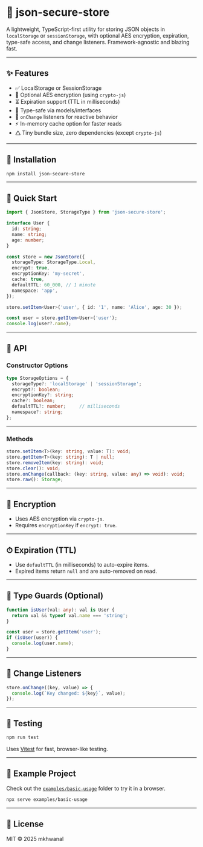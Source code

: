 # 🏦 json-secure-store

A lightweight, TypeScript-first utility for storing JSON objects in `localStorage` or `sessionStorage`, with optional AES encryption, expiration, type-safe access, and change listeners. Framework-agnostic and blazing fast.

---

## ✨ Features

- ✅ LocalStorage or SessionStorage  
- 🔐 Optional AES encryption (using `crypto-js`)  
- ⏳ Expiration support (TTL in milliseconds)  
- 🧠 Type-safe via models/interfaces  
- 📡 `onChange` listeners for reactive behavior  
- ⚡ In-memory cache option for faster reads  
- 🛆 Tiny bundle size, zero dependencies (except `crypto-js`)  

---

## 📅 Installation

```bash
npm install json-secure-store
```

---

## 🚀 Quick Start

```ts
import { JsonStore, StorageType } from 'json-secure-store';

interface User {
  id: string;
  name: string;
  age: number;
}

const store = new JsonStore({
  storageType: StorageType.Local,
  encrypt: true,
  encryptionKey: 'my-secret',
  cache: true,
  defaultTTL: 60_000, // 1 minute
  namespace: 'app',
});

store.setItem<User>('user', { id: '1', name: 'Alice', age: 30 });

const user = store.getItem<User>('user');
console.log(user?.name);
```

---

## 🧹 API

### Constructor Options

```ts
type StorageOptions = {
  storageType?: 'localStorage' | 'sessionStorage';
  encrypt?: boolean;
  encryptionKey?: string;
  cache?: boolean;
  defaultTTL?: number;     // milliseconds
  namespace?: string;
};
```

---

### Methods

```ts
store.setItem<T>(key: string, value: T): void;
store.getItem<T>(key: string): T | null;
store.removeItem(key: string): void;
store.clear(): void;
store.onChange(callback: (key: string, value: any) => void): void;
store.raw(): Storage;
```

---

## 🔐 Encryption

- Uses AES encryption via `crypto-js`.
- Requires `encryptionKey` if `encrypt: true`.

---

## ⏱ Expiration (TTL)

- Use `defaultTTL` (in milliseconds) to auto-expire items.
- Expired items return `null` and are auto-removed on read.

---

## 🧠 Type Guards (Optional)

```ts
function isUser(val: any): val is User {
  return val && typeof val.name === 'string';
}

const user = store.getItem('user');
if (isUser(user)) {
  console.log(user.name);
}
```

---

## 📡 Change Listeners

```ts
store.onChange((key, value) => {
  console.log(`Key changed: ${key}`, value);
});
```

---

## 🧺 Testing

```bash
npm run test
```

Uses [Vitest](https://vitest.dev/) for fast, browser-like testing.

---

## 📁 Example Project

Check out the [`examples/basic-usage`](./examples/basic-usage) folder to try it in a browser.

```bash
npx serve examples/basic-usage
```

---

## 🗾 License

MIT © 2025 mkhwanal